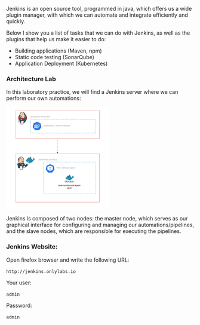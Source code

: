 Jenkins is an open source tool, programmed in java, which offers us a wide plugin manager, with which we can automate and integrate efficiently and quickly.

Below I show you a list of tasks that we can do with Jenkins, as well as the plugins that help us make it easier to do:

- Building applications (Maven, npm)
- Static code testing (SonarQube)
- Application Deployment (Kubernetes)

### Architecture Lab
In this laboratory practice, we will find a Jenkins server where we can perform our own automations:

![Diagram image](../../resources/diagram_small.png)

Jenkins is composed of two nodes: the master node, which serves as our graphical interface for configuring and managing our automations/pipelines, and the slave nodes, which are responsible for executing the pipelines.

### Jenkins Website:

Open firefox browser and write the following URL:

```shell
http://jenkins.onlylabs.io 
```
Your user:
```shell
admin
```
Password:
```shell
admin
```